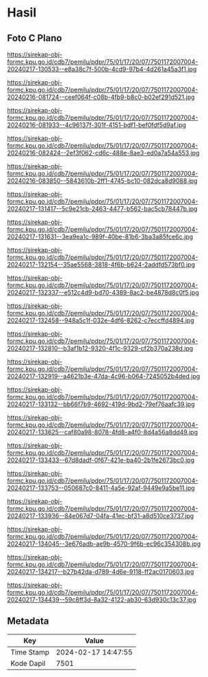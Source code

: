 # Hasil

## Foto C Plano

https://sirekap-obj-formc.kpu.go.id/cdb7/pemilu/pdpr/75/01/17/20/07/7501172007004-20240217-130533--e8a38c7f-500b-4cd9-97b4-4d261a45a3f1.jpg

https://sirekap-obj-formc.kpu.go.id/cdb7/pemilu/pdpr/75/01/17/20/07/7501172007004-20240216-081724--ceef064f-c08b-4fb9-b8c0-b02ef291d521.jpg

https://sirekap-obj-formc.kpu.go.id/cdb7/pemilu/pdpr/75/01/17/20/07/7501172007004-20240216-081933--4c96137f-301f-4151-bdf1-bef0fdf5d9af.jpg

https://sirekap-obj-formc.kpu.go.id/cdb7/pemilu/pdpr/75/01/17/20/07/7501172007004-20240216-082424--2ef3f062-cd6c-488e-8ae3-ed0a7a54a553.jpg

https://sirekap-obj-formc.kpu.go.id/cdb7/pemilu/pdpr/75/01/17/20/07/7501172007004-20240216-083850--5843610b-2ff1-4745-bc10-082dca8d9088.jpg

https://sirekap-obj-formc.kpu.go.id/cdb7/pemilu/pdpr/75/01/17/20/07/7501172007004-20240217-131417--5c9e21cb-2463-4477-b562-bac5cb78447b.jpg

https://sirekap-obj-formc.kpu.go.id/cdb7/pemilu/pdpr/75/01/17/20/07/7501172007004-20240217-131631--3ea9ea1c-989f-40be-81b6-3ba3a85fce6c.jpg

https://sirekap-obj-formc.kpu.go.id/cdb7/pemilu/pdpr/75/01/17/20/07/7501172007004-20240217-132154--35ae5568-3818-4f6b-b624-2addfd573bf0.jpg

https://sirekap-obj-formc.kpu.go.id/cdb7/pemilu/pdpr/75/01/17/20/07/7501172007004-20240217-132337--e512c4d9-bd70-4389-8ac2-be4878d8c0f5.jpg

https://sirekap-obj-formc.kpu.go.id/cdb7/pemilu/pdpr/75/01/17/20/07/7501172007004-20240217-132458--948a5c1f-032e-4df6-8262-c7eccffd4894.jpg

https://sirekap-obj-formc.kpu.go.id/cdb7/pemilu/pdpr/75/01/17/20/07/7501172007004-20240217-132810--b3af1b12-9320-4f1c-9329-cf2b370a238d.jpg

https://sirekap-obj-formc.kpu.go.id/cdb7/pemilu/pdpr/75/01/17/20/07/7501172007004-20240217-132919--a4621b3e-47da-4c96-b064-7245052b4ded.jpg

https://sirekap-obj-formc.kpu.go.id/cdb7/pemilu/pdpr/75/01/17/20/07/7501172007004-20240217-133132--bb66f7b9-4692-419d-9bd2-79ef76aafc39.jpg

https://sirekap-obj-formc.kpu.go.id/cdb7/pemilu/pdpr/75/01/17/20/07/7501172007004-20240217-133625--caf80a98-8078-4fd8-a4f0-8d4a56a8dd49.jpg

https://sirekap-obj-formc.kpu.go.id/cdb7/pemilu/pdpr/75/01/17/20/07/7501172007004-20240217-133433--67d8dadf-0f67-421e-ba40-2b1fe2673bc0.jpg

https://sirekap-obj-formc.kpu.go.id/cdb7/pemilu/pdpr/75/01/17/20/07/7501172007004-20240217-133753--050687c0-8411-4a5e-92af-9449e9a5be11.jpg

https://sirekap-obj-formc.kpu.go.id/cdb7/pemilu/pdpr/75/01/17/20/07/7501172007004-20240217-133936--84e067d7-04fa-41ec-bf31-a8d510ce3737.jpg

https://sirekap-obj-formc.kpu.go.id/cdb7/pemilu/pdpr/75/01/17/20/07/7501172007004-20240217-134045--3e676adb-ae9b-4570-9f6b-ec96c354308b.jpg

https://sirekap-obj-formc.kpu.go.id/cdb7/pemilu/pdpr/75/01/17/20/07/7501172007004-20240217-134217--b27b42da-d789-4d6e-9118-ff2ac0170603.jpg

https://sirekap-obj-formc.kpu.go.id/cdb7/pemilu/pdpr/75/01/17/20/07/7501172007004-20240217-134439--59c8ff3d-8a32-4122-ab30-63d930c13c37.jpg


## Metadata

| Key        | Value               |
| ---------- | ------------------- |
| Time Stamp | 2024-02-17 14:47:55 |
| Kode Dapil | 7501                |



